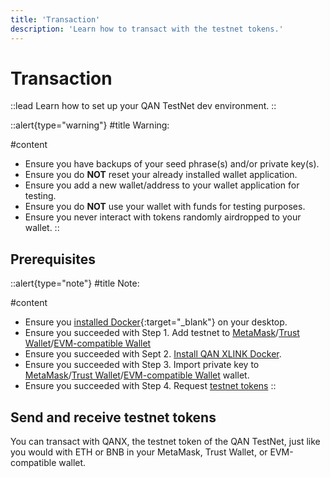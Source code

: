 ```yaml
---
title: 'Transaction'
description: 'Learn how to transact with the testnet tokens.'
---
```


# Transaction

::lead
Learn how to set up your QAN TestNet dev environment.
::

::alert{type="warning"}
#title
Warning:

#content
- Ensure you have backups of your seed phrase(s) and/or private key(s).
- Ensure you do **NOT** reset your already installed wallet application.
- Ensure you add a new wallet/address to your wallet application for testing.
- Ensure you do **NOT** use your wallet with funds for testing purposes.
- Ensure you never interact with tokens randomly airdropped to your wallet.
::

## Prerequisites

::alert{type="note"}
#title
Note:

#content
- Ensure you [installed Docker](https://docs.docker.com/engine/install/){:target="_blank"} on your desktop.
- Ensure you succeeded with Step 1. Add testnet to [MetaMask](/testnet/setup/wallet/metamask)/[Trust Wallet](/testnet/setup/wallet/trust-wallet)/[EVM-compatible Wallet](/testnet/setup/wallet/evm-wallet)
- Ensure you succeeded with Sept 2. [Install QAN XLINK Docker](/testnet/setup/qan-xlink/docker).
- Ensure you succeeded with Step 3. Import private key to [MetaMask](/testnet/setup/import-private-key/metamask)/[Trust Wallet](/testnet/setup/import-private-key/trust-wallet)/[EVM-compatible Wallet](/testnet/setup/import-private-key/evm-wallet) wallet.
- Ensure you succeeded with Step 4. Request [testnet tokens](/testnet/tools/faucet)
::

## Send and receive testnet tokens

You can transact with QANX, the testnet token of the QAN TestNet, just like you would with ETH or BNB in your MetaMask, Trust Wallet, or EVM-compatible wallet.